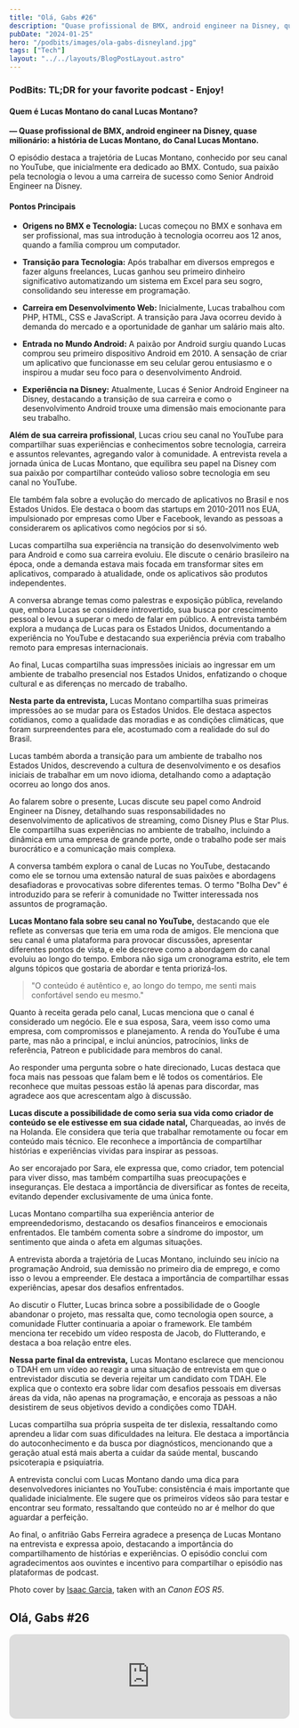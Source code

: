 ```yaml
---
title: "Olá, Gabs #26"
description: "Quase profissional de BMX, android engineer na Disney, quase milionário: a história de Lucas Montano, do Canal Lucas Montano."
pubDate: "2024-01-25"
hero: "/podbits/images/ola-gabs-disneyland.jpg"
tags: ["Tech"]
layout: "../../layouts/BlogPostLayout.astro"
---
```


### PodBits: TL;DR for your favorite podcast - Enjoy!

#### Quem é Lucas Montano do canal Lucas Montano?
**— Quase profissional de BMX, android engineer na Disney, quase milionário: a história de Lucas Montano, do Canal Lucas Montano.**

O episódio destaca a trajetória de Lucas Montano, conhecido por seu canal no YouTube, que inicialmente era dedicado ao BMX. Contudo, sua paixão pela tecnologia o levou a uma carreira de sucesso como Senior Android Engineer na Disney.

#### Pontos Principais

- **Origens no BMX e Tecnologia:** Lucas começou no BMX e sonhava em ser profissional, mas sua introdução à tecnologia ocorreu aos 12 anos, quando a família comprou um computador.

- **Transição para Tecnologia:** Após trabalhar em diversos empregos e fazer alguns freelances, Lucas ganhou seu primeiro dinheiro significativo automatizando um sistema em Excel para seu sogro, consolidando seu interesse em programação.

- **Carreira em Desenvolvimento Web:** Inicialmente, Lucas trabalhou com PHP, HTML, CSS e JavaScript. A transição para Java ocorreu devido à demanda do mercado e a oportunidade de ganhar um salário mais alto.

- **Entrada no Mundo Android:** A paixão por Android surgiu quando Lucas comprou seu primeiro dispositivo Android em 2010. A sensação de criar um aplicativo que funcionasse em seu celular gerou entusiasmo e o inspirou a mudar seu foco para o desenvolvimento Android.

- **Experiência na Disney:** Atualmente, Lucas é Senior Android Engineer na Disney, destacando a transição de sua carreira e como o desenvolvimento Android trouxe uma dimensão mais emocionante para seu trabalho.


**Além de sua carreira profissional**, Lucas criou seu canal no YouTube para compartilhar suas experiências e conhecimentos sobre tecnologia, carreira e assuntos relevantes, agregando valor à comunidade.
A entrevista revela a jornada única de Lucas Montano, que equilibra seu papel na Disney com sua paixão por compartilhar conteúdo valioso sobre tecnologia em seu canal no YouTube.


Ele também fala sobre a evolução do mercado de aplicativos no Brasil e nos Estados Unidos. Ele destaca o boom das startups em 2010-2011 nos EUA, impulsionado por empresas como Uber e Facebook, levando as pessoas a considerarem os aplicativos como negócios por si só.

Lucas compartilha sua experiência na transição do desenvolvimento web para Android e como sua carreira evoluiu. Ele discute o cenário brasileiro na época, onde a demanda estava mais focada em transformar sites em aplicativos, comparado à atualidade, onde os aplicativos são produtos independentes.

A conversa abrange temas como palestras e exposição pública, revelando que, embora Lucas se considere introvertido, sua busca por crescimento pessoal o levou a superar o medo de falar em público. A entrevista também explora a mudança de Lucas para os Estados Unidos, documentando a experiência no YouTube e destacando sua experiência prévia com trabalho remoto para empresas internacionais.

Ao final, Lucas compartilha suas impressões iniciais ao ingressar em um ambiente de trabalho presencial nos Estados Unidos, enfatizando o choque cultural e as diferenças no mercado de trabalho.

**Nesta parte da entrevista,** Lucas Montano compartilha suas primeiras impressões ao se mudar para os Estados Unidos. Ele destaca aspectos cotidianos, como a qualidade das moradias e as condições climáticas, que foram surpreendentes para ele, acostumado com a realidade do sul do Brasil.

Lucas também aborda a transição para um ambiente de trabalho nos Estados Unidos, descrevendo a cultura de desenvolvimento e os desafios iniciais de trabalhar em um novo idioma, detalhando como a adaptação ocorreu ao longo dos anos.

Ao falarem sobre o presente, Lucas discute seu papel como Android Engineer na Disney, detalhando suas responsabilidades no desenvolvimento de aplicativos de streaming, como Disney Plus e Star Plus. Ele compartilha suas experiências no ambiente de trabalho, incluindo a dinâmica em uma empresa de grande porte, onde o trabalho pode ser mais burocrático e a comunicação mais complexa.

A conversa também explora o canal de Lucas no YouTube, destacando como ele se tornou uma extensão natural de suas paixões e abordagens desafiadoras e provocativas sobre diferentes temas. O termo "Bolha Dev" é introduzido para se referir à comunidade no Twitter interessada nos assuntos de programação.


**Lucas Montano fala sobre seu canal no YouTube,** destacando que ele reflete as conversas que teria em uma roda de amigos. Ele menciona que seu canal é uma plataforma para provocar discussões, apresentar diferentes pontos de vista, e ele descreve como a abordagem do canal evoluiu ao longo do tempo. Embora não siga um cronograma estrito, ele tem alguns tópicos que gostaria de abordar e tenta priorizá-los.

>"O conteúdo é autêntico e, ao longo do tempo, me senti mais confortável sendo eu mesmo."

Quanto à receita gerada pelo canal, Lucas menciona que o canal é considerado um negócio. Ele e sua esposa, Sara, veem isso como uma empresa, com compromissos e planejamento. A renda do YouTube é uma parte, mas não a principal, e inclui anúncios, patrocínios, links de referência, Patreon e publicidade para membros do canal.

Ao responder uma pergunta sobre o hate direcionado, Lucas destaca que foca mais nas pessoas que falam bem e lê todos os comentários. Ele reconhece que muitas pessoas estão lá apenas para discordar, mas agradece aos que acrescentam algo à discussão.

**Lucas discute a possibilidade de como seria sua vida como criador de conteúdo se ele estivesse em sua cidade natal,** Charqueadas, ao invés de na Holanda. Ele considera que teria que trabalhar remotamente ou focar em conteúdo mais técnico. Ele reconhece a importância de compartilhar histórias e experiências vividas para inspirar as pessoas.

Ao ser encorajado por Sara, ele expressa que, como criador, tem potencial para viver disso, mas também compartilha suas preocupações e inseguranças. Ele destaca a importância de diversificar as fontes de receita, evitando depender exclusivamente de uma única fonte.

Lucas Montano compartilha sua experiência anterior de empreendedorismo, destacando os desafios financeiros e emocionais enfrentados. Ele também comenta sobre a síndrome do impostor, um sentimento que ainda o afeta em algumas situações.

A entrevista aborda a trajetória de Lucas Montano, incluindo seu início na programação Android, sua demissão no primeiro dia de emprego, e como isso o levou a empreender. Ele destaca a importância de compartilhar essas experiências, apesar dos desafios enfrentados.

Ao discutir o Flutter, Lucas brinca sobre a possibilidade de o Google abandonar o projeto, mas ressalta que, como tecnologia open source, a comunidade Flutter continuaria a apoiar o framework. Ele também menciona ter recebido um vídeo resposta de Jacob, do Flutterando, e destaca a boa relação entre eles.

**Nessa parte final da entrevista,** Lucas Montano esclarece que mencionou o TDAH em um vídeo ao reagir a uma situação de entrevista em que o entrevistador discutia se deveria rejeitar um candidato com TDAH. Ele explica que o contexto era sobre lidar com desafios pessoais em diversas áreas da vida, não apenas na programação, e encoraja as pessoas a não desistirem de seus objetivos devido a condições como TDAH.

Lucas compartilha sua própria suspeita de ter dislexia, ressaltando como aprendeu a lidar com suas dificuldades na leitura. Ele destaca a importância do autoconhecimento e da busca por diagnósticos, mencionando que a geração atual está mais aberta a cuidar da saúde mental, buscando psicoterapia e psiquiatria.

A entrevista conclui com Lucas Montano dando uma dica para desenvolvedores iniciantes no YouTube: consistência é mais importante que qualidade inicialmente. Ele sugere que os primeiros vídeos são para testar e encontrar seu formato, ressaltando que conteúdo no ar é melhor do que aguardar a perfeição.

Ao final, o anfitrião Gabs Ferreira agradece a presença de Lucas Montano na entrevista e expressa apoio, destacando a importância do compartilhamento de histórias e experiências. O episódio conclui com agradecimentos aos ouvintes e incentivo para compartilhar o episódio nas plataformas de podcast.

Photo cover by [Isaac Garcia](https://www.pexels.com/pt-br/@basiciggy/), taken with an _Canon EOS R5_.

## Olá, Gabs #26

<iframe style="border-radius:12px" src="https://open.spotify.com/embed/episode/11R31e2l02a02G83yodX6l?utm_source=generator&t=0" width="100%" height="152" frameBorder="0" allowfullscreen="" allow="autoplay; clipboard-write; encrypted-media; fullscreen; picture-in-picture" loading="lazy"></iframe>

